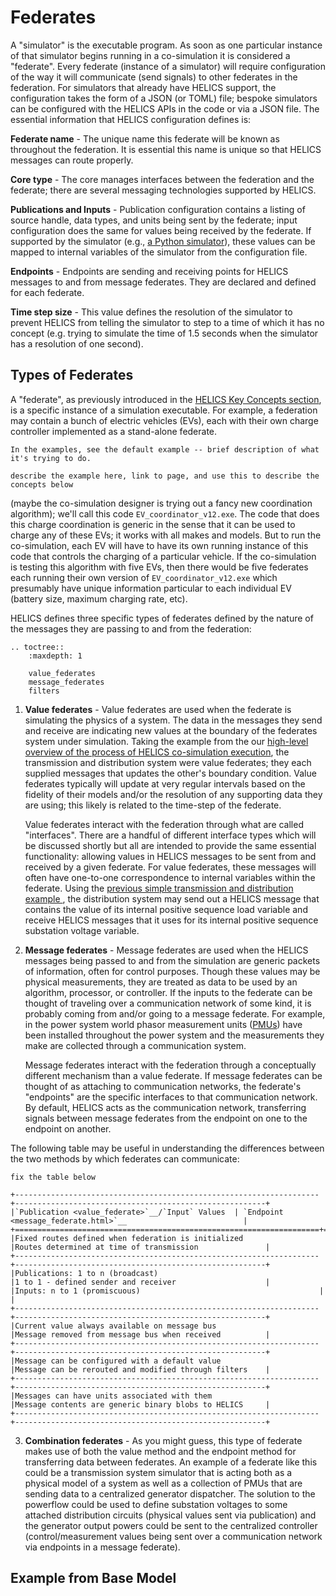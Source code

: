 # Federates

A "simulator" is the executable program. As soon as one particular instance of that simulator begins running in a co-simulation it is considered a "federate". Every federate (instance of a simulator) will require configuration of the way it will communicate (send signals) to other federates in the federation. For simulators that already have HELICS support, the configuration takes the form of a JSON (or TOML) file; bespoke simulators can be configured with the HELICS APIs in the code or via a JSON file. The essential information that HELICS configuration defines is:

   **Federate name** - The unique name this federate will be known as throughout the federation. It is essential this name is unique so that HELICS messages can route properly.

   **Core type** - The core manages interfaces between the federation and the federate; there are several messaging technologies supported by HELICS. 

   **Publications and Inputs** - Publication configuration contains a listing of source handle, data types, and units being sent by the federate; input configuration does the same for values being received by the federate. If supported by the simulator (e.g., [a Python simulator](../examples/fundamental_examples/fundamental_default.md)), these values can be mapped to internal variables of the simulator from the configuration file. 

   **Endpoints** - Endpoints are sending and receiving points for HELICS messages to and from message federates. They are declared and defined for each federate. 

   **Time step size** - This value defines the resolution of the simulator to prevent HELICS from telling the simulator to step to a time of which it has no concept (e.g. trying to simulate the time of 1.5 seconds when the simulator has a resolution of one second). 



## Types of Federates

A "federate", as previously introduced in the [HELICS Key Concepts section](./helics_terminology.md), is a specific instance of a simulation executable. For example, a federation may contain a bunch of electric vehicles (EVs), each with their own charge controller implemented as a stand-alone federate.

```
In the examples, see the default example -- brief description of what it's trying to do.

describe the example here, link to page, and use this to describe the concepts below
```

 (maybe the co-simulation designer is trying out a fancy new coordination algorithm); we'll call this code `EV_coordinator_v12.exe`. The code that does this charge coordination is generic in the sense that it can be used to charge any of these EVs; it works with all makes and models. But to run the co-simulation, each EV will have to have its own running instance of this code that controls the charging of a particular vehicle. If the co-simulation is testing this algorithm with five EVs, then there would be five federates each running their own version of `EV_coordinator_v12.exe` which presumably have unique information particular to each individual EV (battery size, maximum charging rate, etc).



HELICS defines three specific types of federates defined by the nature of the messages they are passing to and from the federation:

```eval_rst
.. toctree::
    :maxdepth: 1
    
    value_federates
    message_federates
    filters

```


1. **Value federates** - Value federates are used when the federate is simulating the physics of a system. The data in the messages they send and receive are indicating new values at the boundary of the federates system under simulation. Taking the example from the our [high-level overview of the process of HELICS co-simulation execution](./helics_co-sim_sequence.md), the transmission and distribution system were value federates; they each supplied messages that updates the other's boundary condition. Value federates typically will update at very regular intervals based on the fidelity of their models and/or the resolution of any supporting data they are using; this likely is related to the time-step of the federate.

   Value federates interact with the federation through what are called "interfaces". There are a handful of different interface types which will be discussed shortly but all are intended to provide the same essential functionality: allowing values in HELICS messages to be sent from and received by a given federate. For value federates, these messages will often have one-to-one correspondence to internal variables within the federate. Using the [previous simple transmission and distribution example ](./helics_co-sim_sequence.md), the distribution system may send out a HELICS message that contains the value of its internal positive sequence load variable and receive HELICS messages that it uses for its internal positive sequence substation voltage variable.

2. **Message federates** - Message federates are used when the HELICS messages being passed to and from the simulation are generic packets of information, often for control purposes. Though these values may be physical measurements, they are treated as data to be used by an algorithm, processor, or controller. If the inputs to the federate can be thought of traveling over a communication network of some kind, it is probably coming from and/or going to a message federate. For example, in the power system world phasor measurement units ([PMUs](https://en.wikipedia.org/wiki/Phasor_measurement_unit)) have been installed throughout the power system and the measurements they make are collected through a communication system.

   Message federates interact with the federation through a conceptually different mechanism than a value federate. If message federates can be thought of as attaching to communication networks, the federate's "endpoints" are the specific interfaces to that communication network. By default, HELICS acts as the communication network, transferring signals between message federates from the endpoint on one to the endpoint on another.

The following table may be useful in understanding the differences between the two methods by which federates can communicate:

```
fix the table below
```

```eval_rst
+--------------------------------------------------------------------+--------------------------------------------------------+
|`Publication <value_federate>`__/`Input` Values  | `Endpoint <message_federate.html>`__                          |
+====================================================================+========================================================+
|Fixed routes defined when federation is initialized                 |Routes determined at time of transmission               |
+--------------------------------------------------------------------+--------------------------------------------------------+
|Publications: 1 to n (broadcast)                                    |1 to 1 - defined sender and receiver                    |
|Inputs: n to 1 (promiscuous)                                        |                                                        |
+--------------------------------------------------------------------+--------------------------------------------------------+
|Current value always available on message bus                       |Message removed from message bus when received          |
+--------------------------------------------------------------------+--------------------------------------------------------+
|Message can be configured with a default value                      |Message can be rerouted and modified through filters    |
+--------------------------------------------------------------------+--------------------------------------------------------+
|Messages can have units associated with them                        |Message contents are generic binary blobs to HELICS     |
+--------------------------------------------------------------------+--------------------------------------------------------+
```

3. **Combination federates** - As you might guess, this type of federate makes use of both the value method and the endpoint method for transferring data between federates. An example of a federate like this could be a transmission system simulator that is acting both as a physical model of a system as well as a collection of PMUs that are sending data to a centralized generator dispatcher. The solution to the powerflow could be used to define substation voltages to some attached distribution circuits (physical values sent via publication) and the generator output powers could be sent to the centralized controller (control/measurement values being sent over a communication network via endpoints in a message federate).


## Example from Base Model 